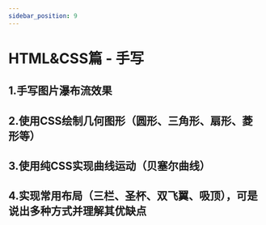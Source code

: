 ```yaml
---
sidebar_position: 9
---
```

# HTML&CSS篇 - 手写
## 1.手写图片瀑布流效果
## 2.使用CSS绘制几何图形（圆形、三角形、扇形、菱形等）
## 3.使用纯CSS实现曲线运动（贝塞尔曲线）
## 4.实现常用布局（三栏、圣杯、双飞翼、吸顶），可是说出多种方式并理解其优缺点